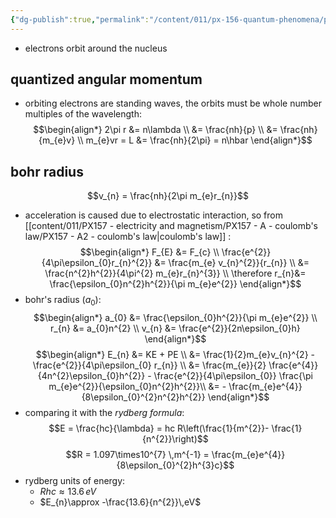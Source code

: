 ```yaml
---
{"dg-publish":true,"permalink":"/content/011/px-156-quantum-phenomena/px-156-a-quantum-phenomena/px-156-b-atomic-stucture/px-156-b2-bohr-s-model/","created":"2024-11-25T10:50:32.000+00:00","updated":"2024-12-03T17:09:22.894+00:00"}
---
```


- electrons orbit around the nucleus
## quantized angular momentum
- orbiting electrons are standing waves, the orbits must be whole number multiples of the wavelength: 
$$\begin{align*}
		2\pi r &= n\lambda \\
		&= \frac{nh}{p} \\
		&= \frac{nh}{m_{e}v} \\
		m_{e}vr = L &= \frac{nh}{2\pi} = n\hbar 
	\end{align*}$$
## bohr radius
$$v_{n} = \frac{nh}{2\pi m_{e}r_{n}}$$
- acceleration is caused due to electrostatic interaction, so from [[content/011/PX157 - electricity and magnetism/PX157 - A - coulomb's law/PX157 - A2 - coulomb's law\|coulomb's law]] : 
$$\begin{align*}
	F_{E} &= F_{c} \\
	\frac{e^{2}}{4\pi\epsilon_{0}r_{n}^{2}} &=  \frac{m_{e} v_{n}^{2}}{r_{n}} \\
	&= \frac{n^{2}h^{2}}{4\pi^{2} m_{e}r_{n}^{3}} \\
	\therefore r_{n}&= \frac{\epsilon_{0}n^{2}h^{2}}{\pi m_{e}e^{2}}
\end{align*}$$
- bohr's radius $(a_{0}):$ 
$$\begin{align*}
	a_{0} &= \frac{\epsilon_{0}h^{2}}{\pi m_{e}e^{2}} \\
	r_{n} &= a_{0}n^{2} \\
	v_{n} &= \frac{e^{2}}{2n\epsilon_{0}h}
\end{align*}$$
$$\begin{align*}
	E_{n} &= KE + PE \\
	&= \frac{1}{2}m_{e}v_{n}^{2} - \frac{e^{2}}{4\pi\epsilon_{0} r_{n}} \\
	&= \frac{m_{e}}{2} \frac{e^{4}}{4n^{2}\epsilon_{0}h^{2}} - \frac{e^{2}}{4\pi\epsilon_{0}} \frac{\pi m_{e}e^{2}}{\epsilon_{0}n^{2}h^{2}}\\
	&= - \frac{m_{e}e^{4}}{8\epsilon_{0}^{2}n^{2}h^{2}}
\end{align*}$$
- comparing it with the *rydberg formula*: 
$$E = \frac{hc}{\lambda} = hc R\left(\frac{1}{m^{2}}- \frac{1}{n^{2}}\right)$$
$$R = 1.097\times10^{7} \,m^{-1} = \frac{m_{e}e^{4}}{8\epsilon_{0}^{2}h^{3}c}$$
- rydberg units of energy: 
	- ${} Rhc \approx 13.6\,eV {}$
	- $E_{n}\approx -\frac{13.6}{n^{2}}\,eV$